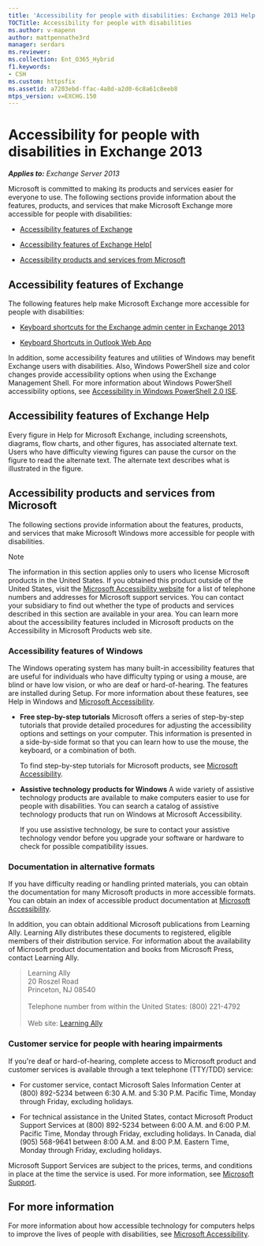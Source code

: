 ```yaml
---
title: 'Accessibility for people with disabilities: Exchange 2013 Help'
TOCTitle: Accessibility for people with disabilities
ms.author: v-mapenn
author: mattpennathe3rd
manager: serdars
ms.reviewer:
ms.collection: Ent_O365_Hybrid
f1.keywords:
- CSH
ms.custom: httpsfix
ms.assetid: a7203ebd-ffac-4a8d-a2d0-6c8a61c8eeb8
mtps_version: v=EXCHG.150
---
```


# Accessibility for people with disabilities in Exchange 2013

_**Applies to:** Exchange Server 2013_

Microsoft is committed to making its products and services easier for everyone to use. The following sections provide information about the features, products, and services that make Microsoft Exchange more accessible for people with disabilities:

- [Accessibility features of Exchange](#accessibility-features-of-exchange)

- [Accessibility features of Exchange Help](#accessibility-features-of-exchange-help)[

- [Accessibility products and services from Microsoft](#accessibility-products-and-services-from-microsoft)

## Accessibility features of Exchange

The following features help make Microsoft Exchange more accessible for people with disabilities:

- [Keyboard shortcuts for the Exchange admin center in Exchange 2013](keyboard-shortcuts-in-the-exchange-admin-center-2013-help.md)

- [Keyboard Shortcuts in Outlook Web App](https://support.microsoft.com/office/3cdeb221-7ae5-4c1d-8c1d-9e63216c1efd)

In addition, some accessibility features and utilities of Windows may benefit Exchange users with disabilities. Also, Windows PowerShell size and color changes provide accessibility options when using the Exchange Management Shell. For more information about Windows PowerShell accessibility options, see [Accessibility in Windows PowerShell 2.0 ISE](https://docs.microsoft.com/powershell/scripting/components/ise/accessibility-in-windows-powershell-ise).

## Accessibility features of Exchange Help

Every figure in Help for Microsoft Exchange, including screenshots, diagrams, flow charts, and other figures, has associated alternate text. Users who have difficulty viewing figures can pause the cursor on the figure to read the alternate text. The alternate text describes what is illustrated in the figure.

## Accessibility products and services from Microsoft

The following sections provide information about the features, products, and services that make Microsoft Windows more accessible for people with disabilities.

> [!NOTE]
> The information in this section applies only to users who license Microsoft products in the United States. If you obtained this product outside of the United States, visit the [Microsoft Accessibility website](https://www.microsoft.com/enable) for a list of telephone numbers and addresses for Microsoft support services. You can contact your subsidiary to find out whether the type of products and services described in this section are available in your area. You can learn more about the accessibility features included in Microsoft products on the Accessibility in Microsoft Products web site.

### Accessibility features of Windows

The Windows operating system has many built-in accessibility features that are useful for individuals who have difficulty typing or using a mouse, are blind or have low vision, or who are deaf or hard-of-hearing. The features are installed during Setup. For more information about these features, see Help in Windows and [Microsoft Accessibility](https://go.microsoft.com/fwlink/p/?linkId=18139).

- **Free step-by-step tutorials** Microsoft offers a series of step-by-step tutorials that provide detailed procedures for adjusting the accessibility options and settings on your computer. This information is presented in a side-by-side format so that you can learn how to use the mouse, the keyboard, or a combination of both.

   To find step-by-step tutorials for Microsoft products, see [Microsoft Accessibility](https://go.microsoft.com/fwlink/p/?linkId=18139).

- **Assistive technology products for Windows** A wide variety of assistive technology products are available to make computers easier to use for people with disabilities. You can search a catalog of assistive technology products that run on Windows at Microsoft Accessibility.

   If you use assistive technology, be sure to contact your assistive technology vendor before you upgrade your software or hardware to check for possible compatibility issues.

### Documentation in alternative formats

If you have difficulty reading or handling printed materials, you can obtain the documentation for many Microsoft products in more accessible formats. You can obtain an index of accessible product documentation at [Microsoft Accessibility](https://go.microsoft.com/fwlink/p/?linkId=18139).

In addition, you can obtain additional Microsoft publications from Learning Ally. Learning Ally distributes these documents to registered, eligible members of their distribution service. For information about the availability of Microsoft product documentation and books from Microsoft Press, contact Learning Ally.

> Learning Ally <br/> 20 Roszel Road <br/> Princeton, NJ 08540 <br/><br/> Telephone number from within the United States: (800) 221-4792 <br/><br/>Web site: [Learning Ally](https://www.learningally.org/)

### Customer service for people with hearing impairments

If you're deaf or hard-of-hearing, complete access to Microsoft product and customer services is available through a text telephone (TTY/TDD) service:

- For customer service, contact Microsoft Sales Information Center at (800) 892-5234 between 6:30 A.M. and 5:30 P.M. Pacific Time, Monday through Friday, excluding holidays.

- For technical assistance in the United States, contact Microsoft Product Support Services at (800) 892-5234 between 6:00 A.M. and 6:00 P.M. Pacific Time, Monday through Friday, excluding holidays. In Canada, dial (905) 568-9641 between 8:00 A.M. and 8:00 P.M. Eastern Time, Monday through Friday, excluding holidays.

Microsoft Support Services are subject to the prices, terms, and conditions in place at the time the service is used. For more information, see [Microsoft Support](https://go.microsoft.com/fwlink/p/?linkId=18142).

## For more information

For more information about how accessible technology for computers helps to improve the lives of people with disabilities, see [Microsoft Accessibility](https://go.microsoft.com/fwlink/p/?linkId=18139).
